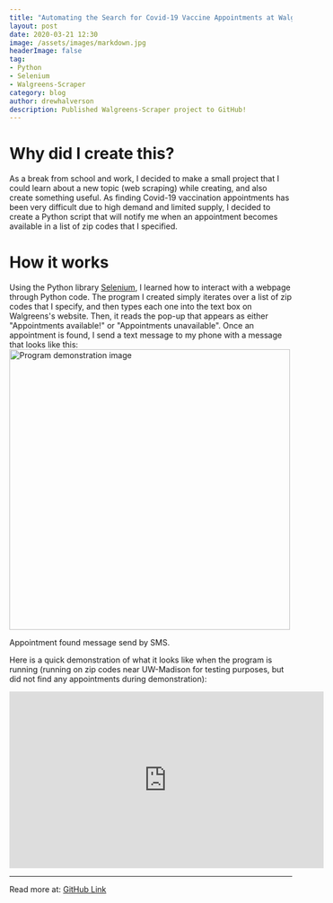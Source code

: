 ```yaml
---
title: "Automating the Search for Covid-19 Vaccine Appointments at Walgreens"
layout: post
date: 2020-03-21 12:30
image: /assets/images/markdown.jpg
headerImage: false
tag:
- Python
- Selenium
- Walgreens-Scraper
category: blog
author: drewhalverson
description: Published Walgreens-Scraper project to GitHub!
---
```



# Why did I create this?
As a break from school and work, I decided to make a small project that I could learn about a new topic (web scraping) while creating, and also create something useful. As finding Covid-19 vaccination appointments has been very difficult due to high demand and limited supply, I decided to create a Python script that will notify me when an appointment becomes available in a list of zip codes that I specified.

# How it works
Using the Python library [Selenium](https://selenium-python.readthedocs.io/getting-started.html), I learned how to interact with a webpage through Python code. The program I created simply iterates over a list of zip codes that I specify, and then types each one into the text box on Walgreens's website. Then, it reads the pop-up that appears as either "Appointments available!" or "Appointments unavailable". Once an appointment is found, I send a text message to my phone with a message that looks like this:
<img class="image" src="https://d-halverson.github.io/assets/images/appt-found.png" alt="Program demonstration image" width="500">
<figcaption class="caption">Appointment found message send by SMS.</figcaption>

Here is a quick demonstration of what it looks like when the program is running (running on zip codes near UW-Madison for testing purposes, but did not find any appointments during demonstration):
<iframe width="560" height="315" src="https://www.youtube.com/embed/JkJHz0Q2sAc" frameborder="0" allow="accelerometer; autoplay; encrypted-media; gyroscope; picture-in-picture" allowfullscreen></iframe>

---

Read more at: [GitHub Link](https://github.com/d-halverson/Walgreens-Scraper)
